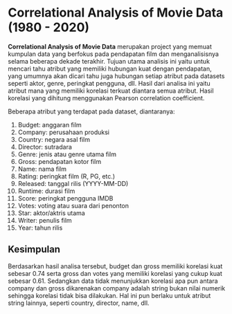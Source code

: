 # Correlational Analysis of Movie Data (1980 - 2020) 

**Correlational Analysis of Movie Data** merupakan project yang memuat kumpulan data yang berfokus pada pendapatan film dan menganalisisnya selama beberapa dekade terakhir. Tujuan utama analisis ini yaitu untuk mencari tahu atribut yang memiliki hubungan kuat dengan pendapatan, yang umumnya akan dicari tahu juga hubungan setiap atribut pada datasets seperti aktor, genre, peringkat pengguna, dll. Hasil dari analisa ini yaitu atribut mana yang memiliki korelasi terkuat diantara semua atribut. Hasil korelasi yang dihitung menggunakan Pearson correlation coefficient.


Beberapa atribut yang terdapat pada dataset, diantaranya:
1. Budget: anggaran film
2. Company: perusahaan produksi
3. Country: negara asal film
4. Director: sutradara
5. Genre: jenis atau genre utama film
6. Gross: pendapatan kotor film
7. Name: nama film
8. Rating: peringkat film (R, PG, etc.)
9. Released: tanggal rilis (YYYY-MM-DD)
10. Runtime: durasi film
11. Score: peringkat pengguna IMDB
12. Votes: voting atau suara dari penonton
13. Star: aktor/aktris utama
14. Writer: penulis film
15. Year: tahun rilis

## Kesimpulan
Berdasarkan hasil analisa tersebut, budget dan gross memiliki korelasi kuat sebesar 0.74 serta gross dan votes yang memiliki korelasi yang cukup kuat sebesar 0.61. Sedangkan data tidak menunjukkan korelasi apa pun antara company dan gross dikarenakan  company adalah string bukan nilai numerik sehingga korelasi tidak bisa dilakukan. Hal ini pun berlaku untuk atribut string lainnya, seperti country, director, name, dll.
